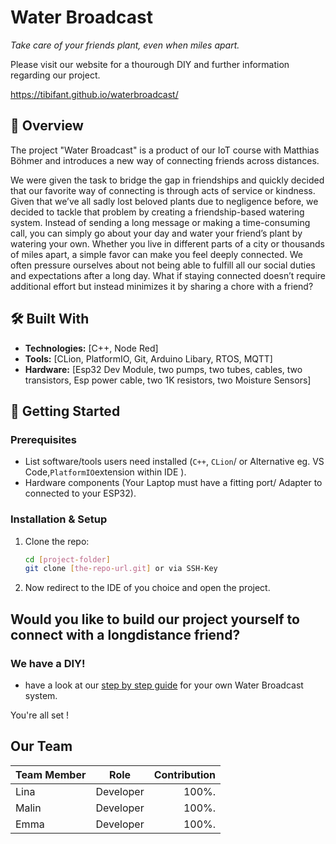 # Water Broadcast  
*Take care of your friends plant, even when miles apart.*  

Please visit our website for a thourough DIY and further information regarding our project.

https://tibifant.github.io/waterbroadcast/


## 📌 Overview  

The project "Water Broadcast" is a product of our IoT course with Matthias Böhmer and introduces a new way of connecting friends across distances.

We were given the task to bridge the gap in friendships and quickly decided that our favorite way of connecting is through acts of service or kindness.
Given that we’ve all sadly lost beloved plants due to negligence before, we decided to tackle that problem by creating a friendship-based watering system.
Instead of sending a long message or making a time-consuming call, you can simply go about your day and water your friend’s plant by watering your own. Whether you live in different parts of a city or thousands of miles apart, a simple favor can make you feel deeply connected.
We often pressure ourselves about not being able to fulfill all our social duties and expectations after a long day. What if staying connected doesn’t require additional effort but instead minimizes it by sharing a chore with a friend?

## 🛠️ Built With  
- **Technologies:** [C++, Node Red]  
- **Tools:** [CLion, PlatformIO, Git, Arduino Libary, RTOS, MQTT]  
- **Hardware:** [Esp32 Dev Module, two pumps, two tubes, cables, two transistors, Esp power cable, two 1K resistors, two Moisture Sensors]  

## 🚀 Getting Started  
### Prerequisites  
- List software/tools users need installed (`C++`, `CLion`/ or Alternative eg. VS Code,`PlatformIO`extension within IDE ).  
- Hardware components (Your Laptop must have a fitting port/ Adapter to connected to your ESP32).  

### Installation & Setup  
1. Clone the repo:  
   ```bash
   cd [project-folder]
   git clone [the-repo-url.git] or via SSH-Key
   
2. Now redirect to the IDE of you choice and open the project.

## Would you like to build our project yourself to connect with a longdistance friend?
### We have a DIY!
- have a look at our [step by step guide](https://tibifant.github.io/waterbroadcast/) for your own Water Broadcast system. 



You're all set !

## Our Team 

| Team Member  | Role           | Contribution  |
|:-------------|:--------------:|--------------:|
| Lina         | Developer      | 100%.         |
| Malin        | Developer      | 100%.         |
| Emma         | Developer      | 100%.         |